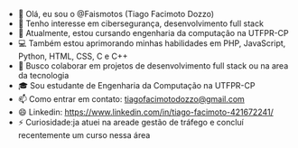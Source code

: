 - 👋 Olá, eu sou o @Faismotos (Tiago Facimoto Dozzo)
- 👀 Tenho interesse em cibersegurança, desenvolvimento full stack 
- 🌱 Atualmente, estou cursando engenharia da computação na UTFPR-CP
- 💻 Também estou aprimorando minhas habilidades em PHP, JavaScript, Python, HTML, CSS, C e C++
- 💞️ Busco colaborar em projetos de desenvolvimento full stack ou na area da tecnologia
- 🎓 Sou estudante de Engenharia da Computação na UTFPR-CP
- 📫 Como entrar em contato: tiagofacimotodozzo@gmail.com
- 😄 Linkedin: https://www.linkedin.com/in/tiago-facimoto-421672241/
- ⚡ Curiosidade:ja atuei na areade gestão de tráfego e concluí recentemente um curso nessa área

<!---
Faismotos/Faismotos é um repositório ✨ especial ✨ porque seu `README.md` (este arquivo) aparece no seu perfil do GitHub.
Você pode clicar no link de Visualização para ver como ficará.
--->
